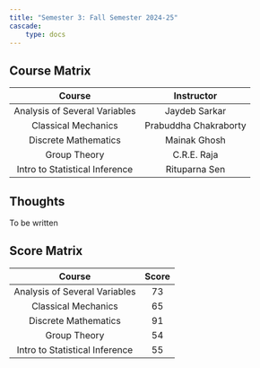 ```yaml
---
title: "Semester 3: Fall Semester 2024-25"
cascade:
    type: docs
---
```


## Course Matrix

| Course | Instructor |
| :-: | :-: |
| Analysis of Several Variables | Jaydeb Sarkar |
| Classical Mechanics | Prabuddha Chakraborty |
| Discrete Mathematics | Mainak Ghosh |
| Group Theory | C.R.E. Raja|
| Intro to Statistical Inference | Rituparna Sen |

## Thoughts

To be written

## Score Matrix

| Course | Score |
| :-: | :-: |
| Analysis of Several Variables | 73 |
| Classical Mechanics | 65 |
| Discrete Mathematics | 91 |
| Group Theory | 54 |
| Intro to Statistical Inference | 55 |
